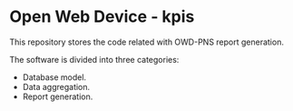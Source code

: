 Open Web Device - kpis
========

This repository stores the code related with OWD-PNS report generation.

The software is divided into three categories:
 * Database model.
 * Data aggregation.
 * Report generation.

